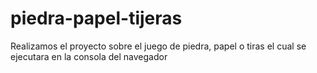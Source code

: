 # piedra-papel-tijeras

Realizamos el proyecto sobre el juego de piedra, papel o tiras el cual se ejecutara en la consola del navegador
